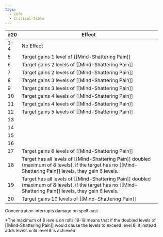 ```yaml
---
tags:
  - Info
  - Critical-Table
---
```


| d20 | Effect                                                                                                                                                     |
| --- | ---------------------------------------------------------------------------------------------------------------------------------------------------------- |
| 1-4 | No Effect                                                                                                                                                  |
| 5   | Target gains 1 level of [[Mind-Shattering Pain]]                                                                                                           |
| 6   | Target gains 2 levels of [[Mind-Shattering Pain]]                                                                                                          |
| 7   | Target gains 2 levels of [[Mind-Shattering Pain]]                                                                                                          |
| 8   | Target gains 3 levels of [[Mind-Shattering Pain]]                                                                                                          |
| 9   | Target gains 3 levels of [[Mind-Shattering Pain]]                                                                                                          |
| 10  | Target gains 4 levels of [[Mind-Shattering Pain]]                                                                                                          |
| 11  | Target gains 4 levels of [[Mind-Shattering Pain]]                                                                                                          |
| 12  | Target gains 5 levels of [[Mind-Shattering Pain]]                                                                                                          |
| 13  |                                                                                                                                                            |
| 14  |                                                                                                                                                            |
| 15  |                                                                                                                                                            |
| 16  |                                                                                                                                                            |
| 17  | Target gains 6 levels of [[Mind-Shattering Pain]]                                                                                                          |
| 18  | Target has all levels of [[Mind-Shattering Pain]] doubled (maximum of 8 levels), if the target has no [[Mind-Shattering Pain]] levels, they gain 6 levels. |
| 19  | Target has all levels of [[Mind-Shattering Pain]] doubled (maximum of 8 levels), if the target has no [[Mind-Shattering Pain]] levels, they gain 6 levels. |
| 20  | Target gains 10 levels of [[Mind-Shattering Pain]]                                                                                                         |
Concentration interrupts
damage on spell cast

\*The maximum of 8 levels on rolls 18-19 means that if the doubled levels of [[Mind-Shattering Pain]] would cause the levels to exceed level 8, it instead adds levels until level 8 is achieved.